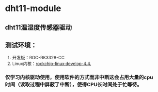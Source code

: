 dht11-module
===
dht11温湿度传感器驱动
---
## 测试环境：
  1. 开发板：ROC-RK3328-CC
  2. Linux内核：[rockchip-linux:develop-4.4.](https://github.com/FireflyTeam/kernel/tree/roc-rk3328-cc)

### 仅学习内核驱动使用，使用软件的方式而非中断这会占用大量的cpu时间（读取过程中屏蔽了中断），使得CPU长时间处于忙等待。
